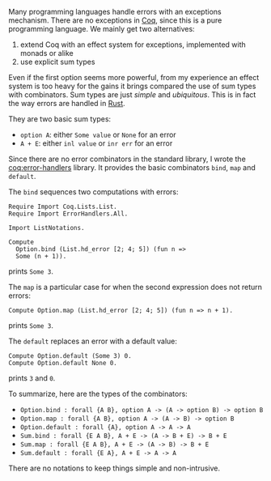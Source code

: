 Many programming languages handle errors with an exceptions mechanism. There are no exceptions in [Coq](https://coq.inria.fr/), since this is a pure programming language. We mainly get two alternatives:

1. extend Coq with an effect system for exceptions, implemented with monads or alike
2. use explicit sum types

Even if the first option seems more powerful, from my experience an effect system is too heavy for the gains it brings compared the use of sum types with combinators. Sum types are just *simple* and *ubiquitous*. This is in fact the way errors are handled in [Rust](http://blog.burntsushi.net/rust-error-handling/).

They are two basic sum types:

* `option A`: either `Some value` or `None` for an error
* `A + E`: either `inl value` or `inr err` for an error

Since there are no error combinators in the standard library, I wrote the [coq:error-handlers](https://github.com/clarus/coq-error-handlers) library. It provides the basic combinators `bind`, `map` and `default`.

The `bind` sequences two computations with errors:

    Require Import Coq.Lists.List.
    Require Import ErrorHandlers.All.

    Import ListNotations.

    Compute
      Option.bind (List.hd_error [2; 4; 5]) (fun n =>
      Some (n + 1)).

prints `Some 3`.

The `map` is a particular case for when the second expression does not return errors:

    Compute Option.map (List.hd_error [2; 4; 5]) (fun n => n + 1).

prints `Some 3`.

The `default` replaces an error with a default value:

    Compute Option.default (Some 3) 0.
    Compute Option.default None 0.

prints `3` and `0`.

To summarize, here are the types of the combinators:

* `Option.bind : forall {A B}, option A -> (A -> option B) -> option B`
* `Option.map : forall {A B}, option A -> (A -> B) -> option B`
* `Option.default : forall {A}, option A -> A -> A`
* `Sum.bind : forall {E A B}, A + E -> (A -> B + E) -> B + E`
* `Sum.map : forall {E A B}, A + E -> (A -> B) -> B + E`
* `Sum.default : forall {E A}, A + E -> A -> A`

There are no notations to keep things simple and non-intrusive.
